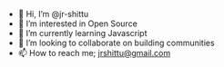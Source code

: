 - 👋 Hi, I’m @jr-shittu
- 👀 I’m interested in Open Source
- 🌱 I’m currently learning Javascript 
- 💞️ I’m looking to collaborate on building communities 
- 📫 How to reach me; jrshittu@gmail.com

<!---
jr-shittu/jr-shittu is a ✨ special ✨ repository because its `README.md` (this file) appears on your GitHub profile.
You can click the Preview link to take a look at your changes.
--->
